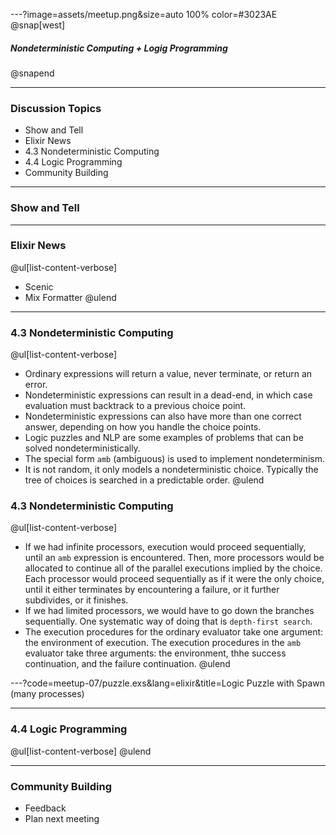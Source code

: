 ---?image=assets/meetup.png&size=auto 100% color=#3023AE
@snap[west]
##### Nondeterministic Computing + Logig Programming
@snapend

---
### Discussion Topics
- Show and Tell
- Elixir News
- 4.3 Nondeterministic Computing
- 4.4 Logic Programming
- Community Building

---
### Show and Tell

---
### Elixir News
@ul[list-content-verbose]
- Scenic
- Mix Formatter
@ulend

---
### 4.3 Nondeterministic Computing
@ul[list-content-verbose]
- Ordinary expressions will return a value, never terminate, or return an error.
- Nondeterministic expressions can result in a dead-end, in which case evaluation must backtrack to a previous choice point.
- Nondeterministic expressions can also have more than one correct answer, depending on how you handle the choice points.
- Logic puzzles and NLP are some examples of problems that can be solved nondeterministically.
- The special form `amb` (ambiguous) is used to implement nondeterminism.
- It is not random, it only models a nondeterministic choice. Typically the tree of choices is searched in a predictable order.
@ulend

### 4.3 Nondeterministic Computing
@ul[list-content-verbose]
- If we had infinite processors, execution would proceed sequentially, until an `amb` expression is encountered. Then, more processors would be allocated to continue all of the parallel executions implied by the choice. Each processor would proceed sequentially as if it were the only choice, until it either terminates by encountering a failure, or it further subdivides, or it finishes.
- If we had limited processors, we would have to go down the branches sequentially. One systematic way of doing that is `depth-first search`.
- The execution procedures for the ordinary evaluator take one argument: the environment of execution. The execution procedures in the `amb` evaluator take three arguments: the environment, thhe success continuation, and the failure continuation.
@ulend

---?code=meetup-07/puzzle.exs&lang=elixir&title=Logic Puzzle with Spawn (many processes)

---
### 4.4 Logic Programming
@ul[list-content-verbose]
@ulend


---
### Community Building
- Feedback
- Plan next meeting
